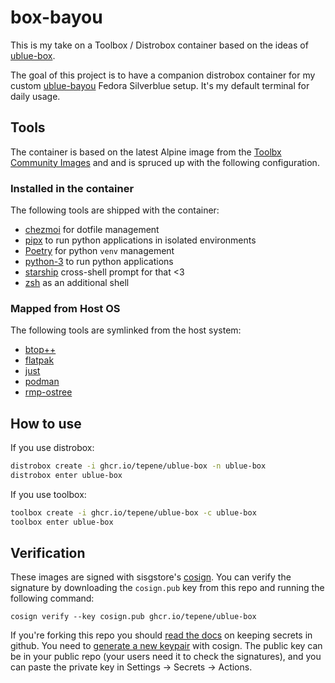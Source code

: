 # box-bayou

This is my take on a Toolbox / Distrobox container based on the ideas of [ublue-box](https://github.com/tepene/ublue-box).

The goal of this project is to have a companion distrobox container for
my custom [ublue-bayou](https://github.com/tepene/ublue-bayou) Fedora Silverblue
setup. It's my default terminal for daily usage.

## Tools

The container is based on the latest Alpine image from the [Toolbx Community Images](https://github.com/toolbx-images/images)
and and is spruced up with the following configuration.

### Installed in the container

The following tools are shipped with the container:

- [chezmoi](https://www.chezmoi.io/) for dotfile management
- [pipx](https://pypa.github.io/pipx/) to run python applications in isolated environments
- [Poetry](https://python-poetry.org/) for python `venv` management
- [python-3](https://www.python.org/) to run python applications
- [starship](https://starship.rs/) cross-shell prompt for that <3
- [zsh](https://www.zsh.org/) as an additional shell

### Mapped from Host OS

The following tools are symlinked from the host system:

- [btop++](https://github.com/aristocratos/btop)
- [flatpak](https://www.flatpak.org/)
- [just](https://github.com/casey/just)
- [podman](https://podman.io/)
- [rmp-ostree](https://rpm-ostree.readthedocs.io/en/stable/)

## How to use

If you use distrobox:

```sh
distrobox create -i ghcr.io/tepene/ublue-box -n ublue-box
distrobox enter ublue-box
```

If you use toolbox:

```sh
toolbox create -i ghcr.io/tepene/ublue-box -c ublue-box
toolbox enter ublue-box
```

## Verification

These images are signed with sisgstore's [cosign](https://docs.sigstore.dev/cosign/overview/).
You can verify the signature by downloading the `cosign.pub` key from this repo
and running the following command:

`cosign verify --key cosign.pub ghcr.io/tepene/ublue-box`

If you're forking this repo you should [read the docs](https://docs.github.com/en/actions/security-guides/encrypted-secrets)
on keeping secrets in github. You need to [generate a new keypair](https://docs.sigstore.dev/cosign/overview/)
with cosign. The public key can be in your public repo (your users need it to check
the signatures), and you can paste the private key in Settings -> Secrets -> Actions.

